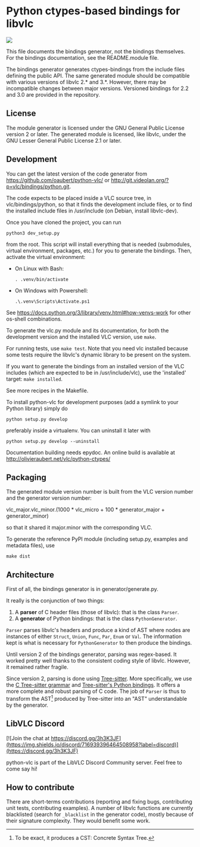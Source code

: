 # Python ctypes-based bindings for libvlc

![](https://img.shields.io/github/actions/workflow/status/yanns1/python-vlc/tests.yml?event=push&label=tests)

This file documents the bindings generator, not the bindings
themselves. For the bindings documentation, see the README.module
file.

The bindings generator generates ctypes-bindings from the include
files defining the public API. The same generated module should be
compatible with various versions of libvlc 2.\* and 3.\*. However, there
may be incompatible changes between major versions. Versioned bindings
for 2.2 and 3.0 are provided in the repository.

## License

The module generator is licensed under the GNU General Public License
version 2 or later. The generated module is licensed, like libvlc,
under the GNU Lesser General Public License 2.1 or later.

## Development

You can get the latest version of the code generator from
<https://github.com/oaubert/python-vlc/> or
<http://git.videolan.org/?p=vlc/bindings/python.git>.

The code expects to be placed inside a VLC source tree, in
vlc/bindings/python, so that it finds the development include files,
or to find the installed include files in /usr/include (on Debian,
install libvlc-dev).

Once you have cloned the project, you can run

```
python3 dev_setup.py
```

from the root.
This script will install everything that is needed (submodules,
virtual environment, packages, etc.) for you to generate the bindings.
Then, activate the virtual environment:

- On Linux with Bash:
  ```
  . .venv/bin/activate
  ```
- On Windows with Powershell:
  ```
  .\.venv\Scripts\Activate.ps1
  ```

See https://docs.python.org/3/library/venv.html#how-venvs-work for other os-shell combinations.

To generate the vlc.py module and its documentation, for both the
development version and the installed VLC version, use `make`.

For running tests, use `make test`.
Note that you need vlc installed because some tests require the
libvlc's dynamic library to be present on the system.

If you want to generate the bindings from an installed version of the
VLC includes (which are expected to be in /usr/include/vlc), use the
'installed' target: `make installed`.

See more recipes in the Makefile.

To install python-vlc for development purposes (add a symlink to your Python
library) simply do

```
python setup.py develop
```

preferably inside a virtualenv. You can uninstall it later with

```
python setup.py develop --uninstall
```

Documentation building needs epydoc. An online build is available at
<http://olivieraubert.net/vlc/python-ctypes/>

## Packaging

The generated module version number is built from the VLC version
number and the generator version number:

vlc_major.vlc_minor.(1000 * vlc_micro + 100 * generator_major + generator_minor)

so that it shared it major.minor with the corresponding VLC.

To generate the reference PyPI module (including setup.py, examples
and metadata files), use

```
make dist
```

## Architecture

First of all, the bindings generator is in generator/generate.py.

It really is the conjunction of two things:

1. A **parser** of C header files (those of libvlc): that is the class `Parser`.
1. A **generator** of Python bindings: that is the class `PythonGenerator`.

`Parser` parses libvlc's headers and produce a kind of AST where nodes are
instances of either `Struct`, `Union`, `Func`, `Par`, `Enum` or `Val`.
The information kept is what is necessary for `PythonGenerator` to then produce
the bindings.

Until version 2 of the bindings generator, parsing was regex-based.
It worked pretty well thanks to the consistent coding style of libvlc.
However, it remained rather fragile.

Since version 2, parsing is done using [Tree-sitter](https://tree-sitter.github.io/tree-sitter/).
More specifically, we use the [C Tree-sitter grammar](https://github.com/tree-sitter/tree-sitter-c)
and [Tree-sitter's Python bindings](https://github.com/tree-sitter/py-tree-sitter).
It offers a more complete and robust parsing of C code.
The job of `Parser` is thus to transform the AST[^1] produced by Tree-sitter into an "AST"
understandable by the generator.

## LibVLC Discord

[![Join the chat at https://discord.gg/3h3K3JF](https://img.shields.io/discord/716939396464508958?label=discord)](https://discord.gg/3h3K3JF)

python-vlc is part of the LibVLC Discord Community server. Feel free to come say hi!

## How to contribute

There are short-terms contributions (reporting and fixing bugs,
contributing unit tests, contributing examples). A number of libvlc
functions are currently blacklisted (search for `_blacklist` in the
generator code), mostly because of their signature complexity. They
would benefit some work.

[^1]: To be exact, it produces a CST: Concrete Syntax Tree.
